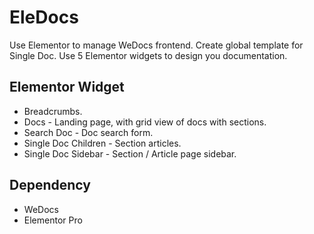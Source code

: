 # EleDocs
Use Elementor to manage WeDocs frontend.
Create global template for Single Doc.
Use 5 Elementor widgets to design you documentation.


## Elementor Widget
* Breadcrumbs.
* Docs - Landing page, with grid view of docs with sections.
* Search Doc - Doc search form.
* Single Doc Children - Section articles.
* Single Doc Sidebar - Section / Article page sidebar.


## Dependency
* WeDocs
* Elementor Pro
